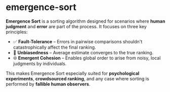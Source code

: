# emergence-sort

**Emergence Sort** is a sorting algorithm designed for scenarios where **human judgment** and **error** are part of the process. It focuses on three key principles:

- ✅ **Fault-Tolerance** – Errors in pairwise comparisons shouldn't catastrophically affect the final ranking.
- 🎯 **Unbiasedness** – Average estimate converges to the true ranking.
- 🌐 **Emergent Cohesion** – Enables global order to arise from noisy, local judgments by individuals.

This makes Emergence Sort especially suited for **psychological experiments**, **crowdsourced ranking**, and any case where sorting is performed by **fallible human observers**.
